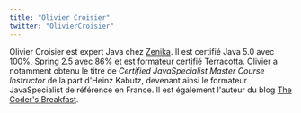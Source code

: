 ```yaml
---
title: "Olivier Croisier"
twitter: "OlivierCroisier"
---
```


Olivier Croisier est expert Java chez [Zenika](http://www.zenika.com/). Il est certifié Java 5.0 avec 100%, Spring 2.5 avec 86% et est formateur certifié Terracotta. Olivier a notamment obtenu le titre de *Certified JavaSpecialist Master Course Instructor* de la part d'Heinz Kabutz, devenant ainsi le formateur JavaSpecialist de référence en France. Il est également l'auteur du blog [The Coder's Breakfast](http://thecodersbreakfast.net/).

